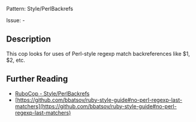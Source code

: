 Pattern: Style/PerlBackrefs

Issue: -

## Description

This cop looks for uses of Perl-style regexp match
backreferences like $1, $2, etc.

## Further Reading

* [RuboCop - Style/PerlBackrefs](https://rubocop.readthedocs.io/en/latest/cops_style/#styleperlbackrefs)
* [https://github.com/bbatsov/ruby-style-guide#no-perl-regexp-last-matchers](https://github.com/bbatsov/ruby-style-guide#no-perl-regexp-last-matchers)
